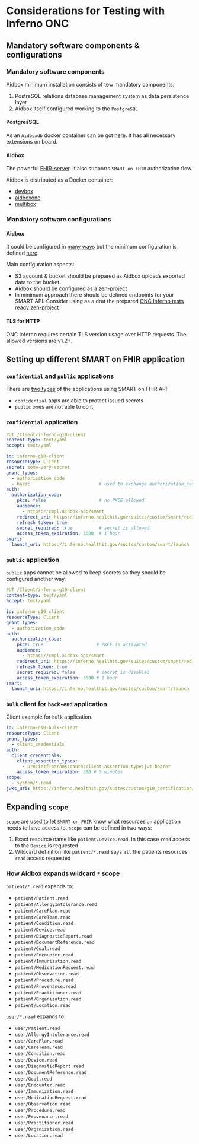 # Considerations for Testing with Inferno ONC

## Mandatory software components & configurations

### Mandatory software components

Aidbox minimum installation consists of tow mandatory components:

1. PostreSQL relations database management system as data persistence layer
2. Aidbox itself configured working to the `PostgreSQL`

#### PostgresSQL

As an `Aidboxdb` docker container can be got [here](https://hub.docker.com/r/healthsamurai/aidboxdb). It has all necessary extensions on board.

#### Aidbox

The powerful [FHIR-server](https://www.health-samurai.io/aidbox). It also supports `SMART on FHIR` authorization flow.

Aidbox is distributed as a Docker container:

* [devbox](https://hub.docker.com/r/healthsamurai/devbox)
* [aidboxone](https://hub.docker.com/r/healthsamurai/aidboxone)
* [multibox](https://hub.docker.com/r/healthsamurai/multibox)

### Mandatory software configurations

#### Aidbox

It could be configured in [many ways](https://docs.aidbox.app/getting-started/installation/configure-devbox-aidbox-multibox) but the minimum configuration is defined [here](run-inferno-onc-tests-against-aidbox-locally.md).

Main configuration aspects:

* S3 account & bucket should be prepared as Aidbox uploads exported data to the bucket
* Aidbox should be configured as a [zen-project](https://docs.aidbox.app/aidbox-configuration/aidbox-zen-lang-project)
* In minimum approach there should be defined endpoints for your SMART API. Consider using as a drat the prepared [ONC Inferno tests ready zen-project](https://github.com/Aidbox/aidbox-project-samples/blob/main/aidbox-project-samples/onc/smart.edn)

#### TLS for HTTP

ONC Inferno requires certain TLS version usage over HTTP requests. The allowed versions are v1.2+.

## Setting up different SMART on FHIR application

### `confidential` and `public`  applications

There are [two types](http://www.hl7.org/fhir/smart-app-launch/app-launch.html#support-for-public-and-confidential-apps) of the applications using SMART on FHIR API:

* `confidential` apps are able to protect issued secrets
* `public` ones are not able to do it

### `confidential` application

```yaml
PUT /Client/inferno-g10-client
content-type: text/yaml
accept: text/yaml

id: inferno-g10-client
resourceType: Client
secret: some-very-secret
grant_types:
  - authorization_code
  - basic                          # used to exchange authorization_code for access_token
auth:
  authorization_code:
    pkce: false                    # no PKCE allowed
    audience:
      - https://cmpl.aidbox.app/smart
    redirect_uri: https://inferno.healthit.gov/suites/custom/smart/redirect
    refresh_token: true
    secret_required: true          # secret is allowed
    access_token_expiration: 3600  # 1 hour
smart:
  launch_uri: https://inferno.healthit.gov/suites/custom/smart/launch
```

### `public` application

`public` apps cannot be allowed to keep secrets so they should be configured another way.

```yaml
PUT /Client/inferno-g10-client
content-type: text/yaml
accept: text/yaml

id: inferno-g10-client
resourceType: Client
grant_types:
  - authorization_code
auth:
  authorization_code:
    pkce: true                    # PKCE is activated
    audience:
      - https://cmpl.aidbox.app/smart
    redirect_uri: https://inferno.healthit.gov/suites/custom/smart/redirect
    refresh_token: true
    secret_required: false        # secret is disabled
    access_token_expiration: 3600 # 1 hour
smart:
  launch_uri: https://inferno.healthit.gov/suites/custom/smart/launch
```

### `bulk` client for `back-end` application

Client example for `bulk` application.

```yaml
id: inferno-g10-bulk-client
resourceType: Client
grant_types:
  - client_credentials
auth:
  client_credentials:
    client_assertion_types:
      - urn:ietf:params:oauth:client-assertion-type:jwt-bearer
    access_token_expiration: 300 # 5 minutes
scope:
  - system/*.read
jwks_uri: https://inferno.healthit.gov/suites/custom/g10_certification/.well-known/jwks.json
```

## Expanding `scope`

`scope` are used to let `SMART on FHIR` know what resources `an` application needs to have access to. `scope` can be defined in two ways:

1. Exact resource name like `patient/Device.read`. In this case `read` access to the `Device` is requested
2. Wildcard definition like `patient/*.read` says `all` the patients resources `read` access requested

### How Aidbox expands wildcard `*` scope

`patient/*.read` expands to:

* `patient/Patient.read`
* `patient/AllergyIntolerance.read`
* `patient/CarePlan.read`
* `patient/CareTeam.read`
* `patient/Condition.read`
* `patient/Device.read`
* `patient/DiagnosticReport.read`
* `patient/DocumentReference.read`
* `patient/Goal.read`
* `patient/Encounter.read`
* `patient/Immunization.read`
* `patient/MedicationRequest.read`
* `patient/Observation.read`
* `patient/Procedure.read`
* `patient/Provenance.read`
* `patient/Practitioner.read`
* `patient/Organization.read`
* `patient/Location.read`

`user/*.read` expands to:

* `user/Patient.read`
* `user/AllergyIntolerance.read`
* `user/CarePlan.read`
* `user/CareTeam.read`
* `user/Condition.read`
* `user/Device.read`
* `user/DiagnosticReport.read`
* `user/DocumentReference.read`
* `user/Goal.read`
* `user/Encounter.read`
* `user/Immunization.read`
* `user/MedicationRequest.read`
* `user/Observation.read`
* `user/Procedure.read`
* `user/Provenance.read`
* `user/Practitioner.read`
* `user/Organization.read`
* `user/Location.read`
